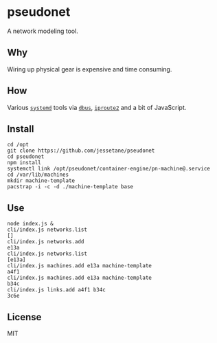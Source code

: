 # pseudonet
A network modeling tool.

## Why
Wiring up physical gear is expensive and time consuming.

## How
Various [`systemd`](https://www.freedesktop.org/wiki/Software/systemd/) tools via [`dbus`](https://www.freedesktop.org/wiki/Software/dbus/), [`iproute2`](https://wiki.linuxfoundation.org/networking/iproute2) and a bit of JavaScript.

## Install
``` shell
cd /opt
git clone https://github.com/jessetane/pseudonet
cd pseudonet
npm install
systemctl link /opt/pseudonet/container-engine/pn-machine@.service
cd /var/lib/machines
mkdir machine-template
pacstrap -i -c -d ./machine-template base
```

## Use
``` shell
node index.js &
cli/index.js networks.list
[]
cli/index.js networks.add
e13a
cli/index.js networks.list
[e13a]
cli/index.js machines.add e13a machine-template
a4f1
cli/index.js machines.add e13a machine-template
b34c
cli/index.js links.add a4f1 b34c
3c6e
```

## License
MIT

